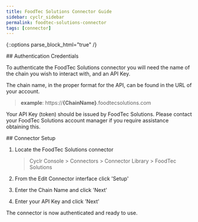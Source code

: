 ```yaml
---
title: FoodTec Solutions Connector Guide
sidebar: cyclr_sidebar
permalink: foodtec-solutions-connector
tags: [connector]
---
```

{::options parse_block_html="true" /}
<section class="card">
## Authentication Credentials

To authenticate the FoodTec Solutions connector you will need the name of the chain you wish to interact with, and an API Key.

The chain name, in the proper format for the API, can be found in the URL of your account.

  > **example**: https://**{ChainName}**.foodtecsolutions<span></span>.com

Your API Key (token) should be issued by FoodTec Solutions. Please contact your FoodTec Solutions account manager if you require assistance obtaining this.


</section>
<section class="card">
## Connector Setup

1. Locate the FoodTec Solutions connector

   > Cyclr Console > Connectors > Connector Library > FoodTec Solutions

2. From the Edit Connector interface click 'Setup'

3. Enter the Chain Name and click 'Next'

4. Enter your API Key and click 'Next'

The connector is now authenticated and ready to use.

</section>
